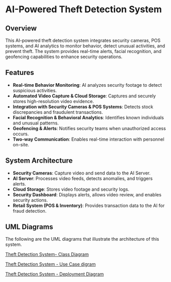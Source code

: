 # **AI-Powered Theft Detection System**

## **Overview**

This AI-powered theft detection system integrates security cameras, POS systems, and AI analytics to monitor behavior, detect unusual activities, and prevent theft. The system provides real-time alerts, facial recognition, and geofencing capabilities to enhance security operations.

## **Features**

* **Real-time Behavior Monitoring**: AI analyzes security footage to detect suspicious activities.  
* **Automated Video Capture & Cloud Storage**: Captures and securely stores high-resolution video evidence.  
* **Integration with Security Cameras & POS Systems**: Detects stock discrepancies and fraudulent transactions.  
* **Facial Recognition & Behavioral Analytics**: Identifies known individuals and unusual patterns.  
* **Geofencing & Alerts**: Notifies security teams when unauthorized access occurs.  
* **Two-way Communication**: Enables real-time interaction with personnel on-site.

## **System Architecture**

* **Security Cameras**: Capture video and send data to the AI Server.  
* **AI Server**: Processes video feeds, detects anomalies, and triggers alerts.  
* **Cloud Storage**: Stores video footage and security logs.  
* **Security Dashboard**: Displays alerts, allows video review, and enables security actions.  
* **Retail System (POS & Inventory)**: Provides transaction data to the AI for fraud detection.


## **UML Diagrams**

The following are the UML diagrams that illustrate the architecture of this system.

[Theft Detection System- Class Diagram](https://viewer.diagrams.net/?tags=%7B%7D&lightbox=1&highlight=0000ff&edit=_blank&layers=1&nav=1&title=Theft%20Detect-%20Class%20diagram.drawio&dark=auto#Uhttps%3A%2F%2Fdrive.google.com%2Fuc%3Fid%3D1bcSiX2Q_emfKYDVp_kSCHlRbyl4OCPXQ%26export%3Ddownload#%7B%22pageId%22%3A%22_WyseHfcX0CASKpuFomE%22%7D)

[Theft Detection System \- Use Case digram](https://viewer.diagrams.net/?tags=%7B%7D&lightbox=1&highlight=0000ff&edit=_blank&layers=1&nav=1&title=Theft%20Detection%20System%20-Use%20Case%20Diagram%20\(User%20Interactions%20%26%20System%20Functions\).drawio&dark=auto#Uhttps%3A%2F%2Fdrive.google.com%2Fuc%3Fid%3D1gWbCGpmcf9XI4aHLJYxdh-wCHfDnIkpj%26export%3Ddownload#%7B%22pageId%22%3A%22iC-9rnXqC89ynIE3CmQG%22%7D)

[Theft Detection System \- Deployment Diagram](https://viewer.diagrams.net/?tags=%7B%7D&lightbox=1&highlight=0000ff&edit=_blank&layers=1&nav=1&title=Theft%20detection%20system-deployment.drawio&dark=auto#Uhttps%3A%2F%2Fdrive.google.com%2Fuc%3Fid%3D1Y3WT_rrcGdWiQnesaSKgzC9iHk22Knqg%26export%3Ddownload#%7B%22pageId%22%3A%22929967ad-93f9-6ef4-fab6-5d389245f69c%22%7D)
